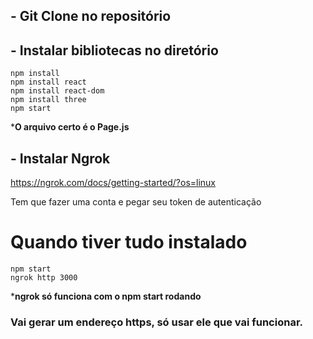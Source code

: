 ## - Git Clone no repositório

## - Instalar bibliotecas no diretório

```
npm install
npm install react
npm install react-dom
npm install three
npm start
```

***O arquivo certo é o Page.js**

## - Instalar Ngrok

https://ngrok.com/docs/getting-started/?os=linux

Tem que fazer uma conta e pegar seu token de autenticação

# Quando tiver tudo instalado

```
npm start
ngrok http 3000
```
***ngrok só funciona com o npm start rodando**
### Vai gerar um endereço https, só usar ele que vai funcionar.